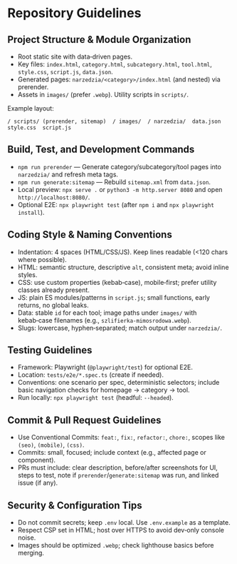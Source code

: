 # Repository Guidelines

## Project Structure & Module Organization
- Root static site with data‑driven pages.
- Key files: `index.html`, `category.html`, `subcategory.html`, `tool.html`, `style.css`, `script.js`, `data.json`.
- Generated pages: `narzedzia/<category>/index.html` (and nested) via prerender.
- Assets in `images/` (prefer `.webp`). Utility scripts in `scripts/`.

Example layout:
```
/ scripts/ (prerender, sitemap)  / images/  / narzedzia/  data.json  style.css  script.js
```

## Build, Test, and Development Commands
- `npm run prerender` — Generate category/subcategory/tool pages into `narzedzia/` and refresh meta tags.
- `npm run generate:sitemap` — Rebuild `sitemap.xml` from `data.json`.
- Local preview: `npx serve .` or `python3 -m http.server 8080` and open `http://localhost:8080/`.
- Optional E2E: `npx playwright test` (after `npm i` and `npx playwright install`).

## Coding Style & Naming Conventions
- Indentation: 4 spaces (HTML/CSS/JS). Keep lines readable (<120 chars where possible).
- HTML: semantic structure, descriptive `alt`, consistent meta; avoid inline styles.
- CSS: use custom properties (kebab‑case), mobile‑first; prefer utility classes already present.
- JS: plain ES modules/patterns in `script.js`; small functions, early returns, no global leaks.
- Data: stable `id` for each tool; image paths under `images/` with kebab‑case filenames (e.g., `szlifierka-mimosrodowa.webp`).
- Slugs: lowercase, hyphen‑separated; match output under `narzedzia/`.

## Testing Guidelines
- Framework: Playwright (`@playwright/test`) for optional E2E.
- Location: `tests/e2e/*.spec.ts` (create if needed).
- Conventions: one scenario per spec, deterministic selectors; include basic navigation checks for homepage → category → tool.
- Run locally: `npx playwright test` (headful: `--headed`).

## Commit & Pull Request Guidelines
- Use Conventional Commits: `feat:`, `fix:`, `refactor:`, `chore:`, scopes like `(seo)`, `(mobile)`, `(css)`.
- Commits: small, focused; include context (e.g., affected page or component).
- PRs must include: clear description, before/after screenshots for UI, steps to test, note if `prerender`/`generate:sitemap` was run, and linked issue (if any).

## Security & Configuration Tips
- Do not commit secrets; keep `.env` local. Use `.env.example` as a template.
- Respect CSP set in HTML; host over HTTPS to avoid dev‑only console noise.
- Images should be optimized `.webp`; check lighthouse basics before merging.
